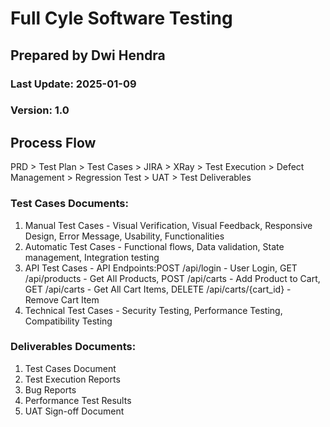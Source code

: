 # Full Cyle Software Testing
## Prepared by Dwi Hendra
### Last Update: 2025-01-09
### Version: 1.0

## Process Flow

PRD > Test Plan > Test Cases > JIRA > XRay > Test Execution > Defect Management > Regression Test > UAT > Test Deliverables 

### Test Cases Documents:
1. Manual Test Cases - Visual Verification, Visual Feedback, Responsive Design, Error Message, Usability, Functionalities
2. Automatic Test Cases - Functional flows, Data validation, State management, Integration testing
3. API Test Cases - API Endpoints:POST /api/login - User Login, GET /api/products - Get All Products, POST /api/carts - Add Product to Cart, GET /api/carts - Get All Cart Items, DELETE /api/carts/{cart_id} - Remove Cart Item
4. Technical Test Cases - Security Testing, Performance Testing, Compatibility Testing

### Deliverables Documents:
1. Test Cases Document
2. Test Execution Reports
3. Bug Reports
4. Performance Test Results
5. UAT Sign-off Document
